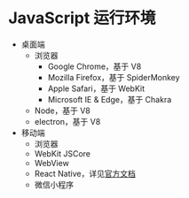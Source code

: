 # JavaScript 运行环境

- 桌面端
    - 浏览器
        - Google Chrome，基于 V8
        - Mozilla Firefox，基于 SpiderMonkey
        - Apple Safari，基于 WebKit
        - Microsoft IE & Edge，基于 Chakra
    - Node，基于 V8
    - electron，基于 V8
- 移动端
    - 浏览器
    - WebKit JSCore
    - WebView
    - React Native，详见[官方文档](https://facebook.github.io/react-native/docs/javascript-environment)
    - 微信小程序
